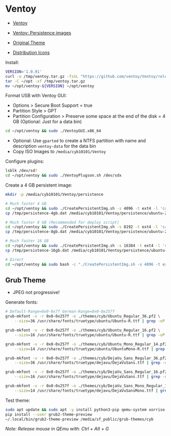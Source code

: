 # Ventoy

* [Ventoy](https://github.com/ventoy/Ventoy/releases/latest)
* [Ventoy: Persistence images](https://github.com/ventoy/backend/releases)

* [Original Theme](https://github.com/vinceliuice/grub2-themes)
* [Distribution Icons](https://github.com/AdisonCavani/distro-grub-themes/tree/master/assets/icons)

Install:

```bash
VERSION='1.0.91'
curl -o /tmp/ventoy.tar.gz -fsSL "https://github.com/ventoy/Ventoy/releases/download/v${VERSION}/ventoy-${VERSION}-linux.tar.gz"
tar -C ~/opt -xf /tmp/ventoy.tar.gz
mv ~/opt/ventoy-${VERSION} ~/opt/ventoy
```

Format USB with Ventoy GUI:

* Options > Secure Boot Support = true
* Partition Style > GPT
* Partition Configuration > Preserve some space at the end of the disk = 4 GB (Optional: Just for a data bin)

```bash
cd ~/opt/ventoy && sudo ./VentoyGUI.x86_64
```

* Optional: Use `gparted` to create a NTFS partition with name and description `ventoy-data` for the data bin
* Copy ISO Images to `/media/cyb10101/Ventoy`

Configure plugins:

```bash
lsblk /dev/sd?
cd ~/opt/ventoy && sudo ./VentoyPlugson.sh /dev/sdx
```

Create a 4 GB persistent image:

```bash
mkdir -p /media/cyb10101/Ventoy/persistence

# Much faster 4 GB
cd ~/opt/ventoy && sudo ./CreatePersistentImg.sh -s 4096 -t ext4 -l 'casper-rw' -o /tmp/persistence-4gb.dat
cp /tmp/persistence-4gb.dat /media/cyb10101/Ventoy/persistence/ubuntu-22.04-desktop-4gb.dat && sync

# Much faster 8 GB (Recommended for deploy script)
cd ~/opt/ventoy && sudo ./CreatePersistentImg.sh -s 8192 -t ext4 -l 'casper-rw' -o /tmp/persistence-8gb.dat
cp /tmp/persistence-8gb.dat /media/cyb10101/Ventoy/persistence/ubuntu-22.04-desktop-8gb.dat && sync

# Much faster 16 GB
cd ~/opt/ventoy && sudo ./CreatePersistentImg.sh -s 16384 -t ext4 -l 'casper-rw' -o /tmp/persistence-16gb.dat
cp /tmp/persistence-16gb.dat /media/cyb10101/Ventoy/persistence/ubuntu-22.04-desktop-16gb.dat && sync

# Direct
cd ~/opt/ventoy && sudo bash -c "./CreatePersistentImg.sh -s 4096 -t ext4 -l 'casper-rw' -o /media/cyb10101/Ventoy/persistence/ubuntu-22.04-desktop.dat; sync"
```

## Grub Theme

* JPEG not progressive!

Generate fonts:

```bash
# Default-Range=0x0-0x7f German-Range=0x0-0x257f
grub-mkfont -v -r 0x0-0x257f -o ./themes/cyb/Ubuntu_Regular_36.pf2 \
    --size=36 /usr/share/fonts/truetype/ubuntu/Ubuntu-R.ttf | grep -oP '(?<=Font name: ).*'

grub-mkfont -v -r 0x0-0x257f -o ./themes/cyb/Ubuntu_Regular_16.pf2 \
    --size=16 /usr/share/fonts/truetype/ubuntu/Ubuntu-R.ttf | grep -oP '(?<=Font name: ).*'

grub-mkfont -v -r 0x0-0x257f -o ./themes/cyb/Ubuntu_Mono_Regular_14.pf2 \
    --size=14 /usr/share/fonts/truetype/ubuntu/UbuntuMono-R.ttf | grep -oP '(?<=Font name: ).*'

grub-mkfont -v -r 0x0-0x257f -o ./themes/cyb/DejaVu_Sans_Regular_36.pf2 \
    --size=36 /usr/share/fonts/truetype/dejavu/DejaVuSans.ttf | grep -oP '(?<=Font name: ).*'

grub-mkfont -v -r 0x0-0x257f -o ./themes/cyb/DejaVu_Sans_Regular_16.pf2 \
    --size=16 /usr/share/fonts/truetype/dejavu/DejaVuSans.ttf | grep -oP '(?<=Font name: ).*'

grub-mkfont -v -r 0x0-0x257f -o ./themes/cyb/DejaVu_Sans_Mono_Regular_14.pf2 \
    --size=14 /usr/share/fonts/truetype/dejavu/DejaVuSansMono.ttf | grep -oP '(?<=Font name: ).*'
```

Test theme:

```bash
sudo apt update && sudo apt -y install python3-pip qemu-system xorriso
pip install --user grub2-theme-preview
~/.local/bin/grub2-theme-preview /media/sf_public/grub-themes/cyb
```

*Note: Release mouse in QEmu with: Ctrl + Alt + G*
